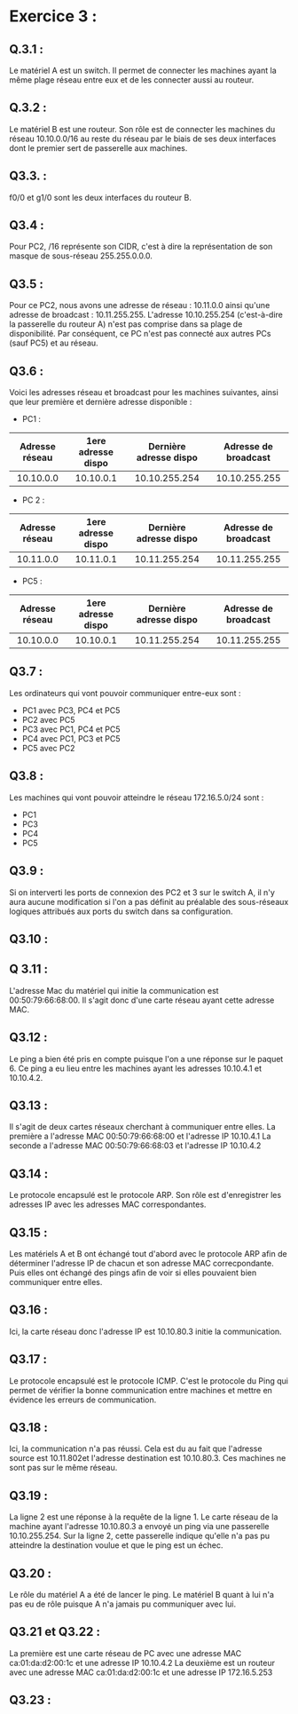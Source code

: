 # Exercice  3 : 

## Q.3.1 : 

Le matériel A est un switch. Il permet de connecter les machines ayant la même plage réseau entre eux et de les connecter aussi au routeur.

## Q.3.2 : 

Le matériel B est une routeur. Son rôle est de connecter les machines du réseau 10.10.0.0/16 au reste du réseau par le biais de ses deux interfaces dont le premier sert de passerelle aux machines. 

## Q3.3. : 

f0/0 et g1/0 sont les deux interfaces du routeur B.

## Q3.4 :

Pour PC2, /16 représente son CIDR, c'est à dire la représentation de son masque de sous-réseau 255.255.0.0.0.

## Q3.5 : 

Pour ce PC2, nous avons une adresse de réseau : 10.11.0.0 ainsi qu'une adresse de broadcast : 10.11.255.255. L'adresse 10.10.255.254 (c'est-à-dire la passerelle du routeur A) n'est pas comprise dans sa plage de disponibilité. Par conséquent, ce PC n'est pas connecté aux autres PCs (sauf PC5) et au réseau.

## Q3.6 : 

Voici les adresses réseau et broadcast pour les machines suivantes, ainsi que leur première et dernière adresse disponible :  
- PC1 :

|Adresse réseau|1ere adresse dispo|Dernière adresse dispo|Adresse de broadcast|
| :---: | :---: |:---: | :---: |
|10.10.0.0 | 10.10.0.1 | 10.10.255.254 |10.10.255.255|


- PC 2 :

|Adresse réseau|1ere adresse dispo|Dernière adresse dispo|Adresse de broadcast|
| :---: | :---: |:---: | :---: |
|10.11.0.0 | 10.11.0.1 | 10.11.255.254 |10.11.255.255|


- PC5 :


|Adresse réseau|1ere adresse dispo|Dernière adresse dispo|Adresse de broadcast|
| :---: | :---: |:---: | :---: |
|10.10.0.0 | 10.10.0.1 | 10.11.255.254 |10.11.255.255|


## Q3.7 : 

Les ordinateurs qui vont pouvoir communiquer entre-eux sont :
- PC1 avec PC3, PC4 et PC5
- PC2 avec PC5
- PC3 avec PC1, PC4 et PC5
- PC4 avec PC1, PC3 et PC5
- PC5 avec PC2

## Q3.8 : 

Les machines qui vont pouvoir atteindre le réseau 172.16.5.0/24 sont : 
- PC1
- PC3
- PC4
- PC5

## Q3.9 : 

Si on interverti les ports de connexion des PC2 et 3 sur le switch A, il n'y aura aucune modification si l'on a pas définit au préalable des sous-réseaux logiques attribués aux ports du switch dans sa configuration.

## Q3.10 : 





## Q 3.11 : 

L'adresse Mac du matériel qui initie la communication est 00:50:79:66:68:00. Il s'agit donc d'une carte réseau ayant cette adresse MAC.

## Q3.12 : 

Le ping a bien été pris en compte puisque l'on a une réponse sur le paquet 6. Ce ping a eu lieu entre les machines ayant les adresses 10.10.4.1 et 10.10.4.2.

## Q3.13 : 

Il s'agit de deux cartes réseaux cherchant à communiquer entre elles. 
La première a l'adresse MAC 00:50:79:66:68:00 et l'adresse IP 10.10.4.1
La seconde a l'adresse MAC 00:50:79:66:68:03 et l'adresse IP 10.10.4.2

## Q3.14 : 

Le protocole encapsulé est le protocole ARP. Son rôle est d'enregistrer les adresses IP avec les adresses MAC correspondantes.

## Q3.15 : 

Les matériels A et B ont échangé tout d'abord avec le protocole ARP afin de déterminer l'adresse IP de chacun et son adresse MAC correcpondante. Puis elles ont échangé des pings afin de voir si elles pouvaient bien communiquer entre elles.

## Q3.16 : 

Ici, la carte réseau donc l'adresse IP est 10.10.80.3 initie la communication. 

## Q3.17 : 

Le protocole encapsulé est le protocole ICMP. C'est le protocole du Ping qui permet de vérifier la bonne communication entre machines et mettre en évidence les erreurs de communication.

## Q3.18 : 

Ici, la communication n'a pas réussi. Cela est du au fait que l'adresse source est 10.11.802et l'adresse destination est 10.10.80.3. Ces machines ne sont pas sur le même réseau.

## Q3.19 : 

La ligne 2 est une réponse à la requête de la ligne 1. Le carte réseau de la machine ayant l'adresse 10.10.80.3 a envoyé un ping via une passerelle 10.10.255.254. Sur la ligne 2, cette passerelle indique qu'elle n'a pas pu atteindre la destination voulue et que le ping est un échec.

## Q3.20 : 

Le rôle du matériel A a été de lancer le ping. Le matériel B quant à lui n'a pas eu de rôle puisque A n'a jamais pu communiquer avec lui.

## Q3.21 et Q3.22 : 

La première est une carte réseau de PC avec une adresse MAC ca:01:da:d2:00:1c et une adresse IP 10.10.4.2
La deuxième est un routeur avec une adresse MAC ca:01:da:d2:00:1c et une adresse IP 172.16.5.253

## Q3.23 : 


